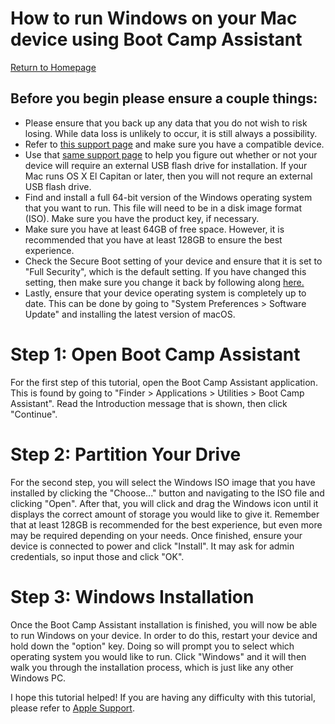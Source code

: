 # How to run Windows on your Mac device using Boot Camp Assistant
[Return to Homepage](README.md)

## Before you begin please ensure a couple things:
- Please ensure that you back up any data that you do not wish to risk losing. While data loss is unlikely to occur, it is still always a possibility. 
- Refer to [this support page](https://support.apple.com/en-us/HT201468) and make sure you have a compatible device.
- Use that [same support page](https://support.apple.com/en-us/HT201468) to help you figure out whether or not your device will require an external USB flash drive for installation. If your Mac runs OS X El Capitan or later, then you will not requre an external USB flash drive. 
- Find and install a full 64-bit version of the Windows operating system that you want to run. This file will need to be in a disk image format (ISO). Make sure you have the product key, if necessary. 
- Make sure you have at least 64GB of free space. However, it is recommended that you have at least 128GB to ensure the best experience. 
- Check the Secure Boot setting of your device and ensure that it is set to "Full Security", which is the default setting. If you have changed this setting, then make sure you change it back by following along [here.](https://support.apple.com/en-us/HT208198)
- Lastly, ensure that your device operating system is completely up to date. This can be done by going to "System Preferences > Software Update" and installing the latest version of macOS. 


# Step 1: Open Boot Camp Assistant
For the first step of this tutorial, open the Boot Camp Assistant application. This is found by going to "Finder > Applications > Utilities > Boot Camp Assistant". Read the Introduction message that is shown, then click "Continue". 

# Step 2: Partition Your Drive
For the second step, you will select the Windows ISO image that you have installed by clicking the "Choose..." button and navigating to the ISO file and clicking "Open". After that, you will click and drag the Windows icon until it displays the correct amount of storage you would like to give it. Remember that at least 128GB is recommended for the best experience, but even more may be required depending on your needs. Once finished, ensure your device is connected to power and click "Install". It may ask for admin credentials, so input those and click "OK".

# Step 3: Windows Installation
Once the Boot Camp Assistant installation is finished, you will now be able to run Windows on your device. In order to do this, restart your device and hold down the "option" key. Doing so will prompt you to select which operating system you would like to run. Click "Windows" and it will then walk you through the installation process, which is just like any other Windows PC.

I hope this tutorial helped! If you are having any difficulty with this tutorial, please refer to [Apple Support]([https://support.apple.com/en-us/HT208198](https://support.apple.com/en-us/HT201468)).
